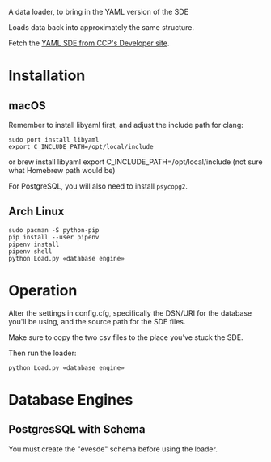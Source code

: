 A data loader, to bring in the YAML version of the SDE

Loads data back into approximately the same structure.

Fetch the [YAML SDE from CCP's Developer site](https://developers.eveonline.com/resource/resources).

# Installation

## macOS

Remember to install libyaml first, and adjust the include path for clang:

    sudo port install libyaml
    export C_INCLUDE_PATH=/opt/local/include

or
    brew install libyaml
    export C_INCLUDE_PATH=/opt/local/include (not sure what Homebrew path would be)

For PostgreSQL, you will also need to install `psycopg2`.

## Arch Linux
    sudo pacman -S python-pip
    pip install --user pipenv
    pipenv install
    pipenv shell
    python Load.py «database engine»

# Operation

Alter the settings in config.cfg, specifically the DSN/URI for the database you'll be using, and the source path for the SDE files.

Make sure to copy the two csv files to the place you've stuck the SDE.



Then run the loader:

    python Load.py «database engine»

# Database Engines

## PostgresSQL with Schema

You must create the "evesde" schema before using the loader.
